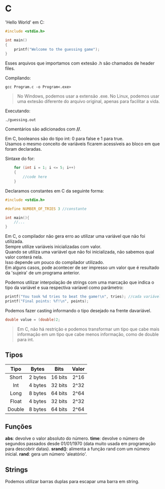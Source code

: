 # C

'Hello World' em C:
```C
#include <stdio.h>

int main()
{
    printf("Welcome to the guessing game");
}
```

Esses arquivos que importamos com extesão .h são chamados de header files.

Compilando:
```shell
gcc Program.c -o Program<.exe>
```
>No Windows, podemos usar a extensão .exe. No Linux, podemos usar uma extesão diferente do arquivo original, apenas para facilitar a vida.  

Executando:
```shell
./guessing.out
```
Comentários são adicionados com **//**.  

Em C, booleanos são do tipo int: 0 para false e 1 para true.  
Usamos o mesmo conceito de variáveis ficarem acessíveis ao bloco em que foram declaradas.  

Sintaxe do for:
```C
    for (int i = 1; i <= 5; i++)
    {
        //code here
    }
```

Declaramos constantes em C da seguinte forma:

```C
#include <stdio.h>

#define NUMBER_OF_TRIES 3 //constante

int main(){
    //...
}
```

Em C, o compilador não gera erro ao utilizar uma variável que não foi utilizada.  
Sempre utilize variáveis inicializadas com valor.  
Quando se utiliza uma variável que não foi inicializada, não sabemos qual valor conterá nela.  
Isso depende um pouco do compilador utilizado.  
Em alguns casos, pode acontecer de ser impresso um valor que é resultado da 'sujeira' de um programa anterior.  

Podemos utilizar interpolação de strings com uma marcação que indica o tipo da variável e sua respectiva varíavel como parâmetro:

```C
printf("You took %d tries to beat the game!\n", tries); //cada variável possui um tipo
printf("Final points: %f!\n", points);
```

Podemos fazer casting informando o tipo desejado na frente davariável.
```C
double value = (double)2; 
```
>Em C, não há restrição e podemos transformar um tipo que cabe mais informação em um tipo que cabe menos informação, como de double para int.

## Tipos 

| Tipo      | Bytes    | Bits          | Valor  |
| :-:       | :-:      | :-:           | :-:    |
| Short     | 2 bytes  | 16 bits       | 2^16   |
| Int       | 4 bytes  | 32 bits       | 2^32   |
| Long      | 8 bytes  | 64 bits       | 2^64   |
| Float     | 4 bytes  | 32 bits       | 2^32   |
| Double    | 8 bytes  | 64 bits       | 2^64   |

## Funções

**abs**: devolve o valor absoluto do número.
**time**: devolve o número de segundos passados desde 01/01/1970 (data muito usada em programação para descobrir datas).
**srand()**: alimenta a função rand com um número inicial.
**rand**: gera um número 'aleatório'.

## Strings

Podemos utilizar barras duplas para escapar uma barra em string.